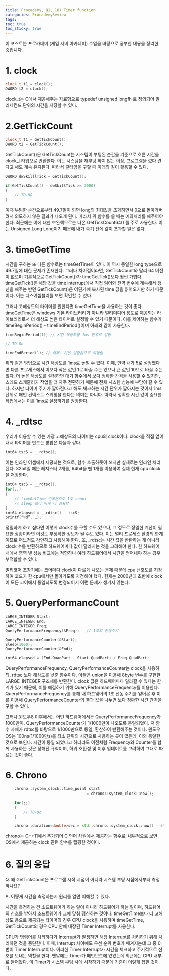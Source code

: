 ```yaml
---
title: Procademy, Q1, 18) Timer function
categories: ProcademyReview
tags: 
toc: true
toc_sticky: true
---
```


이 포스트는 프로카데미 (게임 서버 아카데미) 수업을 바탕으로 공부한 내용을 정리한 것입니다. 

# **1.  clock**

```c++
clock_t t1 = clock();
DWORD t2 = clock();
```
clock_t는 C에서 제공해주는 자료형으로 typedef unsigned longfh 로 정의되어 밀리세컨드 단위의 시간을 저장할 수 있다. 

# **2.GetTickCount**

```c++
clock_t t1 = GetTickCount();
DWORD t2 = GetTickCount();
```
GetTickCount()은 GetTickCount는 시스템이 부팅된 순간을 기준으로 흐른 시간을 clock_t 타입으로 반환한다. 이는 시스템을 재부팅 하지 않는 이상, 프로그램을 껐다 켠다고 해도 계속 유지된다. 따라서 쿨타임을 구할 때 아래와 같이 활용할 수 있다. 

```c++
DWORD dwSkilllTick = GetTickCount();

if(GetTickCount() - dwSkillTick >= 3000)
{
	// TO-DO
}
```

이때 부팅한 순간으로부터 49.7일이 되면 long의 최대값을 초과하면서 0으로 돌아가버려서 의도하지 않은 결과가 나오게 된다. 따라서 위 함수를 쓸 때는 예외처리를 해주어야 한다. 최근에는 이에 대한 보완책으로는 나온 GetTickCount64() 를 주로 사용한다. 이는 Unsigned Long Long이기 때문에 내가 죽기 전에 값이 초과할 일은 없다. 


# **3. timeGetTime**

시간을 구하는 또 다른 함수로는 timeGetTime이 있다. 이 역시 동일한 long type으로 49.7일에 대한 문제가 존재한다. 그러나 차이점이라면, GetTickCount와 달리 64 버전이 없으며 기본적으로 GetTickCount()가 timeGetTick()보다 훨씬 가볍다. timeGetTick()은 해당 값을 time interrupt에서 직접 읽어와 전역 변수에 계속해서 갱신을 해주는 반면 GetTickCount()은 어딘가에 복사된 time 값을 읽어오기만 하기 때문이다. 이는 디스어셈블리를 보면 확인할 수 있다.

그러나 고해상도의 타이머를 원한다면 timeGetTime을 사용하는 것이 좋다. timeGetTime은 windows 기본 라이브러리가 아니라 멀티미디어 용도로 제공되는 라이브러리로서 더 해상도 높은 타이머로 설정할 수 있기 때문이다. 이를 제어하는 함수가 timeBeginPeriod() - timeEndPeriod()이며 아래와 같이 사용한다. 

```c++
timeBeginPeriod(1); // 시간 해상도를 1ms 단위로 설정

// TO-Do 

timeEndPeriod(1); // 해제. 기본 설정값으로 되돌림
```
위와 같은 방법으로 시간 해상도를 1ms로 높일 수 있다. 이때, 만약 내가 5로 설정했다면 다른 프로세스에서 이보다 작은 값인 1로 바꿀 수는 있으나 큰 값인 10으로 바꿀 수는 없다. 더 높은 해상도를 설정하면 대기 함수에서 보다 정확한 간격을 사용할 수 있지만, 스레드 스케줄러가 작업을 더 자주 전환하기 때문에 전체 시스템 성능에 부담이 갈 수 있다. 하지만 타이머 주기가 짧아진다고 해도 체크하는 시간 단위가 짧아지는 것이지 1ms 단위로 매번 컨텍스트 스위칭을 한다는 의미는 아니다. 따라서 정확한 시간 값이 중요한 작업에서는 이를 1ms로 설정하기를 권장한다. 


# **4. _rdtsc**

우리가 이용할 수 있는 가장 고해상도의 타이머는 cpu의 clock이다. clock을 직접 얻어내서 타이머를 만드는 방법은 다음과 같다. 

```c++
int64 tscS = __rdtsc();
```
이는 인라인 어셈에서 제공되는 것으로, 함수 호출하듯이 쓰지만 실제로는 인라인 처리 된다. 32bit일 때는 레지스터 2개를, 64bit을 땐 1개를 이용하여 실제 현재 cpu clock을 저장한다. 

```c++
int64 tscS = __rdtsc();
for(;;)
{
	// timeGetTime 반복문으로 1초 count
	// sleep 보다 이게 더 정확함
}
int64 elapsed = __rdtsc() - tscS;
printf(“%d”, …);
```

정밀하게 하고 싶다면 이렇게 clock수를 구할 수도 있으나, 그 정도로 정밀한 계산이 필요한 상황이라면 이것도 부정확한 정보가 될 수도 있다. 이는 멀티 프로세스 환경의 한계이므로 어느정도 감안하고 사용해야 한다. 또, _rdtsc는 시간 값을 반환하는 게 아니라 clock 수를 반환하므로 하드웨어마다 값이 달라지는 것을 고려해야 한다. 한 하드웨어 내에서 영역 별 성능 비교에는 적합하나 여러 하드웨어에서 시간을 얻어내야 하는 경우 부적합할 수 있다. 

멀티코어 초창기에는 코어마다 clock이 다르게 나오는 문제 때문에 cpu 선호도를 지정하여 코드가 한 cpu에서만 돌아가도록 지정해야 했다. 현재는 2000년대 초반에 clock이 모든 코어에서 통일되도록 변경되어서 이런 문제가 생기지 않는다. 


# **5. QueryPerformancCount**

```c++
LARGE_INTEGER Start;
LARGE_INTEGER End;
LARGE_INTEGER Freq;
QueryPerformanceFrequency(&Freq);	// 1초의 진동주기

QueryPerformanceCounter(&Start);
Sleep(1000);
QueryPerformanceCounter(&End);

int64 elapsed = (End.QuadPart - Start.QuadPart) / Freq.QuadPart;
```
QueryPerformanceFrequency, QueryPerformanceCounter는 clock을 사용하되, rdtsc 보다 해상도를 낮춘 함수이다. 이들은 union을 이용해 8byte 변수를 구현한 LARGE_INTEGER 구조체를 반환한다. clock 값은 하드웨어마다 달라질 수 있다는 한계가 있기 때문에, 이를 해결하기 위해 QueryPerformanceFrequency를 이용한다. QueryPerformanceFrequency를 통해 내 하드웨어의 1초 진동 주기를 얻어온 후 이를 이용해 QueryPerformanceCounter의 결과 값을 나누면 보다 정확한 시간 간격을 구할 수 있다.

그러나 윈도우8 이후에서는 어떤 하드웨어에서든 QueryPerformanceFrequency가 1000만이, QueryPerformanceCounter가 1/1000만이 나오도록 통일되었다. 저 함수 자체가 rdtsc를 바탕으로 1/1000만으로 통일, 환산하여 반환해주는 것이다. 윈도우 OS는 100ns(1/1000만s)를 최소 단위의 시간으로 사용하는 곳이 많은데, 이와 통일한 것으로 보인다. 시간이 통일 되었다고 하더라도 이전처럼 Frequency와 Counter를 함께 사용하는 것은 정해진 규칙이며, 하위 호환성 및 이후 업데이트를 고려하여 그대로 따르는 것이 좋다. 

# **6. Chrono**

```c++
    chrono::system_clock::time_point start 
                                    = chrono::system_clock::now();

    for(;;)
    {
        // TO-Do
    }

    chrono::duration<double>sec = std::chrono::system_clock::now() - start;
```

chrono는 C++11에서 추가되어 C 언어 차원에서 제공하는 함수로, 내부적으로 보면 OS에서 제공하는 clock 관련 함수를 랩핑한 것이다. 

# **6. 질의 응답**

Q. 왜 GetTickCount은 프로그램 시작 시점이 아니라 시스템 부팅 시점에서부터 측정하나요?

A. 어떻게 시간을 측정하는지 원리를 알면 이해할 수 있다. 

시간을 측정하는 건 소프트웨어가 하는 일이 아니라 하드웨어가 하는 일이며, 하드웨어의 신호를 받아서 소프트웨어가 그에 맞춰 갱신하는 것이다. timeGetTime보다 더 고해상도 용으로 제공되는 타이머의 경우 CPU clock을 사용하며 timeGetTime, GetTickCount의 경우 CPU 안에 내장된 Timer Interrupt를 사용한다. 

CPU가 명령어를 처리하다가 Interrupt가 발생하면 해당 Interrupt를 처리하기 위해 처리하던 것을 중단한다. 이때, Interrupt 사이에도 우선 순위 번호가 매겨지는데 그 중 0번이 Timer Interrupt이다. 이러한 Timer Interrupt가 시간을 체크하고 주기적으로 신호를 보내는 역할을 한다. 옛날에는 Timer가 메인보드에 있었는데 최근에는 CPU 내부로 들어왔다. 이 Timer가 시스템 부팅 시에 시작하기 때문에 기준이 이렇게 잡힌 것이다.
